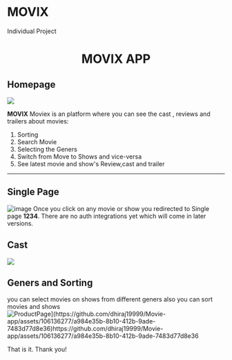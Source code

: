 # MOVIX

Individual Project 


<h1 align="center"> MOVIX APP </h1>
<h2>Homepage</h2>




<img src="https://github.com/dhiraj19999/Movie-app/assets/106136277/3f4d28c9-d380-4305-a361-c9ba35439067" />


<b>MOVIX</b> Moviex is an platform where you can see the cast , reviews and trailers about movies: <br />
1. Sorting<br />
2. Search Movie<br />
3.  Selecting the Geners<br />
4. Switch from Move to Shows and vice-versa<br />
5. See latest movie and show's Review,cast and trailer  <br />
<hr />



<h2> Single Page </h2>



<img src="https://github.com/dhiraj19999/Movie-app/assets/106136277/b2780632-6324-4d6b-b80d-243788dac411" alt="image" />
Once you click on any movie or show you redirected to Single page <b>1234</b>. There are no auth integrations yet which will come in later versions.

<h2> Cast </h2>

<img src="https://github.com/dhiraj19999/Movie-app/assets/106136277/1595530d-a4f6-4e81-966b-b1f09755b855" />



<h2>Geners and Sorting </h2>
you can select movies on shows from different geners also you can sort movies and shows
<img src="[https://user-images.githubusercontent.com/112630634/213930364-eae3b152-f4b0-4e08-ba9c-34d3d5dd1e7d.png" alt="ProductPage](https://github.com/dhiraj19999/Movie-app/assets/106136277/a984e35b-8b10-412b-9ade-7483d77d8e36)https://github.com/dhiraj19999/Movie-app/assets/106136277/a984e35b-8b10-412b-9ade-7483d77d8e36" />


That is it. 
Thank you!



